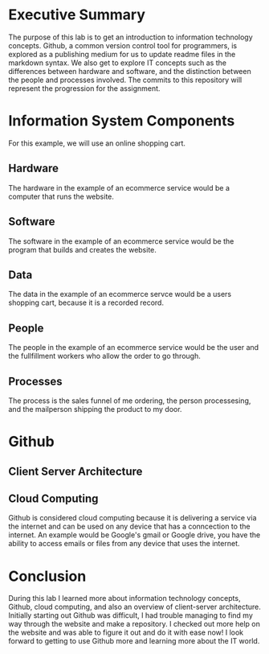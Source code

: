 # Executive Summary
The purpose of this lab is to get an introduction to information technology concepts. Github, a common version control tool for programmers, is explored as a publishing medium for us to update readme files in the markdown syntax. We also get to explore IT concepts such as the differences between hardware and software, and the distinction between the people and processes involved. The commits to this repository will represent the progression for the assignment. 

# Information System Components

For this example, we will use an online shopping cart. 
## Hardware
The hardware in the example of an ecommerce service would be a computer that runs the website. 

## Software
The software in the example of an ecommerce service would be the program that builds and creates the website.

## Data
The data in the example of an ecommerce servce would be a users shopping cart, because it is a recorded record.

## People

The people in the example of an ecommerce service would be the user and the fullfillment workers who allow the order to go through.

## Processes

The process is the sales funnel of me ordering, the person processesing, and the mailperson shipping the product to my door.

# Github
## Client Server Architecture


## Cloud Computing

Github is considered cloud computing because it is delivering a service via the internet and can be used on any device that has a conncection to the internet.  An example would be Google's gmail or Google drive, you have the ability to access emails or files from any device that uses the internet. 

# Conclusion

During this lab I learned more about information technology concepts, Github, cloud computing, and also an overview of client-server architecture.  Initially starting out Github was difficult, I had trouble managing to find my way through the website and make a repository.  I checked out more help on the website and was able to figure it out and do it with ease now!  I look forward to getting to use Github more and learning more about the IT world.
